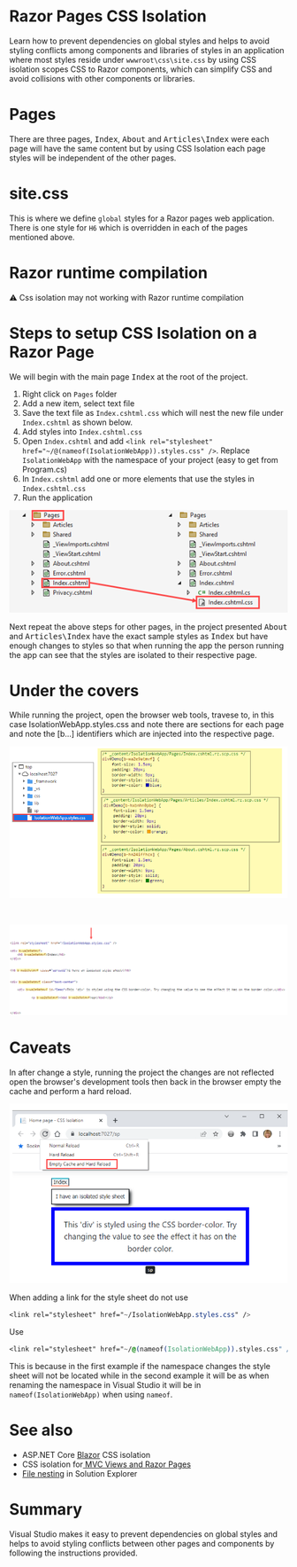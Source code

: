 # Razor Pages CSS Isolation

Learn how to prevent dependencies on global styles and helps to avoid styling conflicts among components and libraries of styles in an application where most styles reside under `wwwroot\css\site.css` by using CSS isolation scopes CSS to Razor components, which can simplify CSS and avoid collisions with other components or libraries.

# Pages

There are three pages, <kbd>Index</kbd>, <kbd>About</kbd> and <kbd>Articles\\Index</kbd> were each page will have the same content but by using CSS Isolation each page styles will be independent of the other pages.

# site.css

This is where we define `global` styles for a Razor pages web application. There is one style for `H6` which is overridden in each of the pages mentioned above.

# Razor runtime compilation

:warning: Css isolation may not working with Razor runtime compilation

# Steps to setup CSS Isolation on a Razor Page

We will begin with the main page <kbd>Index</kbd> at the root of the project.

1. Right click on `Pages` folder
1. Add a new item, select text file
1. Save the text file as `Index.cshtml.css` which will nest the new file under `Index.cshtml` as shown below.
1. Add styles into `Index.cshtml.css`
1. Open `Index.cshtml` and add `<link rel="stylesheet" href="~/@(nameof(IsolationWebApp)).styles.css" />`. Replace `IsolationWebApp` with the namespace of your project (easy to get from Program.cs)
1. In `Index.cshtml` add one or more elements that use the styles in `Index.cshtml.css`
1. Run the application

![Figure1](assets/figure1.png)

Next repeat the above steps for other pages, in the project presented <kbd>About</kbd> and <kbd>Articles\\Index</kbd> have the exact sample styles as <kbd>Index</kbd> but have enough changes to styles so that when running the app the person running the app can see that the styles are isolated to their respective page.

# Under the covers

While running the project, open the browser web tools, travese to, in this case IsolationWebApp.styles.css and note there are sections for each page and note the [b...] identifiers which are injected into the respective page.

![Figure2](assets/figure2.png)

</br>

![Figure3](assets/figure3.png)


# Caveats

In after change a style, running the project the changes are not reflected open the browser's development tools then back in the browser empty the cache and perform a hard reload.

![Empty Cache](assets/emptyCache.png)

When adding a link for the style sheet do not use

```css
<link rel="stylesheet" href="~/IsolationWebApp.styles.css" />
```

Use

```css
<link rel="stylesheet" href="~/@(nameof(IsolationWebApp)).styles.css" />
```

This is because in the first example if the namespace changes the style sheet will not be located while in the second example it will be as when renaming the namespace in Visual Studio it will be in `nameof(IsolationWebApp)` when using `nameof`.

# See also

- ASP.NET Core [Blazor](https://learn.microsoft.com/en-us/aspnet/core/blazor/components/css-isolation?view=aspnetcore-6.0) CSS isolation
- CSS isolation for[ MVC Views and Razor Pages](https://asp.net-hacker.rocks/2021/05/10/aspnetcore6-08-css-isolation.html)
- [File nesting](https://learn.microsoft.com/en-us/visualstudio/ide/file-nesting-solution-explorer?view=vs-2022) in Solution Explorer


# Summary

Visual Studio makes it easy to prevent dependencies on global styles and helps to avoid styling conflicts between other pages and components by following the instructions provided.